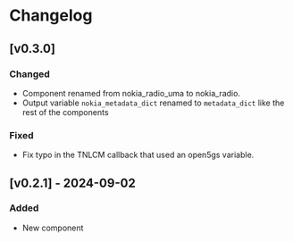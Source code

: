 # Changelog

## [v0.3.0]

### Changed
- Component renamed from nokia_radio_uma to nokia_radio.
- Output variable `nokia_metadata_dict` renamed to `metadata_dict` like the rest of the components

### Fixed
- Fix typo in the TNLCM callback that used an open5gs variable.

## [v0.2.1] - 2024-09-02

### Added
- New component